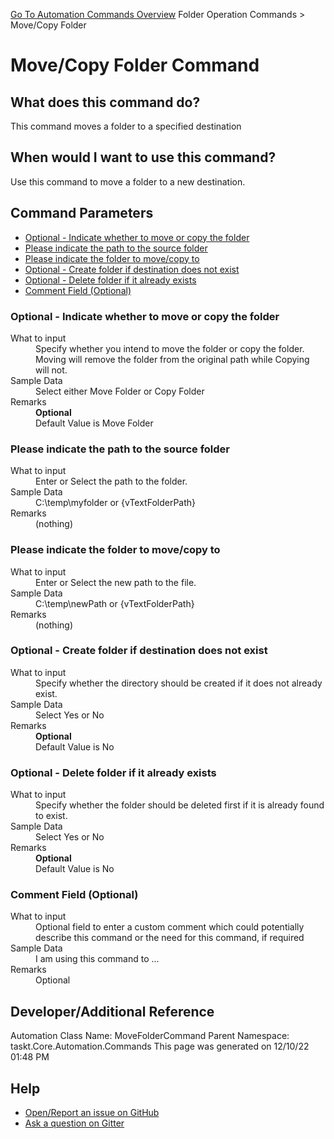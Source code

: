 <!--TITLE: Move/Copy Folder Command -->
<!-- SUBTITLE: a command in the Folder Operation Commands group. -->
[Go To Automation Commands Overview](/automation-commands.md)
Folder Operation Commands &gt; Move/Copy Folder


# Move/Copy Folder Command


## What does this command do?
This command moves a folder to a specified destination


## When would I want to use this command?
Use this command to move a folder to a new destination.


## Command Parameters
- [Optional - Indicate whether to move or copy the folder](#param_0)
- [Please indicate the path to the source folder](#param_1)
- [Please indicate the folder to move/copy to](#param_2)
- [Optional - Create folder if destination does not exist](#param_3)
- [Optional - Delete folder if it already exists](#param_4)
- [Comment Field (Optional)](#param_5)


<a id="param_0"></a>
### Optional - Indicate whether to move or copy the folder


<dl>
<dt>What to input</dt><dd>Specify whether you intend to move the folder or copy the folder. Moving will remove the folder from the original path while Copying will not.</dd>
<dt>Sample Data</dt><dd>Select either Move Folder or Copy Folder</dd>
<dt>Remarks</dt><dd><b>Optional</b><br>Default Value is Move Folder</dd>
</dl>




<a id="param_1"></a>
### Please indicate the path to the source folder


<dl>
<dt>What to input</dt><dd>Enter or Select the path to the folder.</dd>
<dt>Sample Data</dt><dd>C:\temp\myfolder or {vTextFolderPath}</dd>
<dt>Remarks</dt><dd>(nothing)</dd>
</dl>




<a id="param_2"></a>
### Please indicate the folder to move/copy to


<dl>
<dt>What to input</dt><dd>Enter or Select the new path to the file.</dd>
<dt>Sample Data</dt><dd>C:\temp\newPath or {vTextFolderPath}</dd>
<dt>Remarks</dt><dd>(nothing)</dd>
</dl>




<a id="param_3"></a>
### Optional - Create folder if destination does not exist


<dl>
<dt>What to input</dt><dd>Specify whether the directory should be created if it does not already exist.</dd>
<dt>Sample Data</dt><dd>Select Yes or No</dd>
<dt>Remarks</dt><dd><b>Optional</b><br>Default Value is No</dd>
</dl>




<a id="param_4"></a>
### Optional - Delete folder if it already exists


<dl>
<dt>What to input</dt><dd>Specify whether the folder should be deleted first if it is already found to exist.</dd>
<dt>Sample Data</dt><dd>Select Yes or No</dd>
<dt>Remarks</dt><dd><b>Optional</b><br>Default Value is No</dd>
</dl>




<a id="param_5"></a>
### Comment Field (Optional)


<dl>
<dt>What to input</dt><dd>Optional field to enter a custom comment which could potentially describe this command or the need for this command, if required</dd>
<dt>Sample Data</dt><dd>I am using this command to ...</dd>
<dt>Remarks</dt><dd>Optional</dd>
</dl>




## Developer/Additional Reference
Automation Class Name: MoveFolderCommand
Parent Namespace: taskt.Core.Automation.Commands
This page was generated on 12/10/22 01:48 PM


## Help
- [Open/Report an issue on GitHub](https://github.com/rcktrncn/taskt/issues/new)
- [Ask a question on Gitter](https://gitter.im/taskt-rpa/Lobby)
